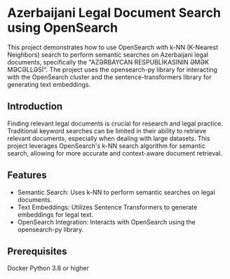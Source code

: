 # Azerbaijani Legal Document Search using OpenSearch

This project demonstrates how to use OpenSearch with k-NN (K-Nearest Neighbors) search to perform semantic searches on Azerbaijani legal documents, specifically the "AZƏRBAYCAN RESPUBLİKASININ ƏMƏK MƏCƏLLƏSİ". The project uses the opensearch-py library for interacting with the OpenSearch cluster and the sentence-transformers library for generating text embeddings.


## Introduction
Finding relevant legal documents is crucial for research and legal practice. Traditional keyword searches can be limited in their ability to retrieve relevant documents, especially when dealing with large datasets. This project leverages OpenSearch's k-NN search algorithm for semantic search, allowing for more accurate and context-aware document retrieval.

## Features
* Semantic Search: Uses k-NN to perform semantic searches on legal documents.
* Text Embeddings: Utilizes Sentence Transformers to generate embeddings for legal text.
*  OpenSearch Integration: Interacts with OpenSearch using the opensearch-py library.


## Prerequisites
Docker
Python 3.8 or higher
